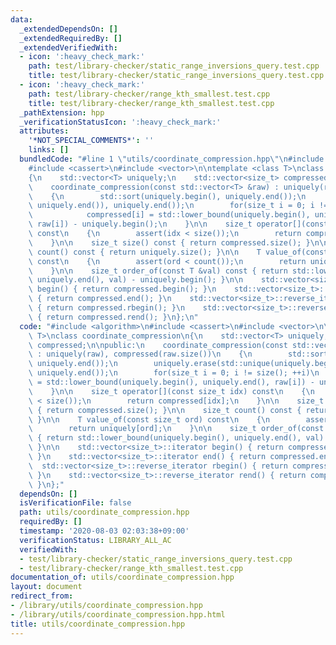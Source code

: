 ```yaml
---
data:
  _extendedDependsOn: []
  _extendedRequiredBy: []
  _extendedVerifiedWith:
  - icon: ':heavy_check_mark:'
    path: test/library-checker/static_range_inversions_query.test.cpp
    title: test/library-checker/static_range_inversions_query.test.cpp
  - icon: ':heavy_check_mark:'
    path: test/library-checker/range_kth_smallest.test.cpp
    title: test/library-checker/range_kth_smallest.test.cpp
  _pathExtension: hpp
  _verificationStatusIcon: ':heavy_check_mark:'
  attributes:
    '*NOT_SPECIAL_COMMENTS*': ''
    links: []
  bundledCode: "#line 1 \"utils/coordinate_compression.hpp\"\n#include <algorithm>\n\
    #include <cassert>\n#include <vector>\n\ntemplate <class T>\nclass coordinate_compression\n\
    {\n    std::vector<T> uniquely;\n    std::vector<size_t> compressed;\n\npublic:\n\
    \    coordinate_compression(const std::vector<T> &raw) : uniquely(raw), compressed(raw.size())\n\
    \    {\n        std::sort(uniquely.begin(), uniquely.end());\n        uniquely.erase(std::unique(uniquely.begin(),\
    \ uniquely.end()), uniquely.end());\n        for(size_t i = 0; i != size(); ++i)\n\
    \            compressed[i] = std::lower_bound(uniquely.begin(), uniquely.end(),\
    \ raw[i]) - uniquely.begin();\n    }\n\n    size_t operator[](const size_t idx)\
    \ const\n    {\n        assert(idx < size());\n        return compressed[idx];\n\
    \    }\n\n    size_t size() const { return compressed.size(); }\n\n    size_t\
    \ count() const { return uniquely.size(); }\n\n    T value_of(const size_t ord)\
    \ const\n    {\n        assert(ord < count());\n        return uniquely[ord];\n\
    \    }\n\n    size_t order_of(const T &val) const { return std::lower_bound(uniquely.begin(),\
    \ uniquely.end(), val) - uniquely.begin(); }\n\n    std::vector<size_t>::iterator\
    \ begin() { return compressed.begin(); }\n    std::vector<size_t>::iterator end()\
    \ { return compressed.end(); }\n    std::vector<size_t>::reverse_iterator rbegin()\
    \ { return compressed.rbegin(); }\n    std::vector<size_t>::reverse_iterator rend()\
    \ { return compressed.rend(); }\n};\n"
  code: "#include <algorithm>\n#include <cassert>\n#include <vector>\n\ntemplate <class\
    \ T>\nclass coordinate_compression\n{\n    std::vector<T> uniquely;\n    std::vector<size_t>\
    \ compressed;\n\npublic:\n    coordinate_compression(const std::vector<T> &raw)\
    \ : uniquely(raw), compressed(raw.size())\n    {\n        std::sort(uniquely.begin(),\
    \ uniquely.end());\n        uniquely.erase(std::unique(uniquely.begin(), uniquely.end()),\
    \ uniquely.end());\n        for(size_t i = 0; i != size(); ++i)\n            compressed[i]\
    \ = std::lower_bound(uniquely.begin(), uniquely.end(), raw[i]) - uniquely.begin();\n\
    \    }\n\n    size_t operator[](const size_t idx) const\n    {\n        assert(idx\
    \ < size());\n        return compressed[idx];\n    }\n\n    size_t size() const\
    \ { return compressed.size(); }\n\n    size_t count() const { return uniquely.size();\
    \ }\n\n    T value_of(const size_t ord) const\n    {\n        assert(ord < count());\n\
    \        return uniquely[ord];\n    }\n\n    size_t order_of(const T &val) const\
    \ { return std::lower_bound(uniquely.begin(), uniquely.end(), val) - uniquely.begin();\
    \ }\n\n    std::vector<size_t>::iterator begin() { return compressed.begin();\
    \ }\n    std::vector<size_t>::iterator end() { return compressed.end(); }\n  \
    \  std::vector<size_t>::reverse_iterator rbegin() { return compressed.rbegin();\
    \ }\n    std::vector<size_t>::reverse_iterator rend() { return compressed.rend();\
    \ }\n};"
  dependsOn: []
  isVerificationFile: false
  path: utils/coordinate_compression.hpp
  requiredBy: []
  timestamp: '2020-08-03 02:03:38+09:00'
  verificationStatus: LIBRARY_ALL_AC
  verifiedWith:
  - test/library-checker/static_range_inversions_query.test.cpp
  - test/library-checker/range_kth_smallest.test.cpp
documentation_of: utils/coordinate_compression.hpp
layout: document
redirect_from:
- /library/utils/coordinate_compression.hpp
- /library/utils/coordinate_compression.hpp.html
title: utils/coordinate_compression.hpp
---
```

